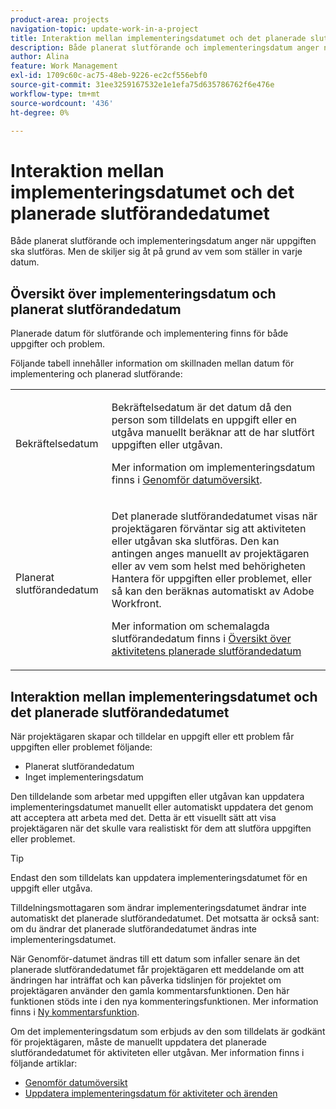 ```yaml
---
product-area: projects
navigation-topic: update-work-in-a-project
title: Interaktion mellan implementeringsdatumet och det planerade slutförandedatumet
description: Både planerat slutförande och implementeringsdatum anger när uppgiften ska slutföras. Men de skiljer sig åt på grund av vem som ställer in varje datum.
author: Alina
feature: Work Management
exl-id: 1709c60c-ac75-48eb-9226-ec2cf556ebf0
source-git-commit: 31ee3259167532e1e1efa75d635786762f6e476e
workflow-type: tm+mt
source-wordcount: '436'
ht-degree: 0%

---
```


# Interaktion mellan implementeringsdatumet och det planerade slutförandedatumet

<!--
this article has mostly information that is repeated from the articles linked from here. I left it in here for searchability's sake.
-->

Både planerat slutförande och implementeringsdatum anger när uppgiften ska slutföras. Men de skiljer sig åt på grund av vem som ställer in varje datum.

## Översikt över implementeringsdatum och planerat slutförandedatum

Planerade datum för slutförande och implementering finns för både uppgifter och problem.

Följande tabell innehåller information om skillnaden mellan datum för implementering och planerad slutförande:

<table style="table-layout:auto"> 
 <col> 
 <col> 
 <tbody> 
  <tr> 
   <td role="rowheader">Bekräftelsedatum</td> 
   <td> <p>Bekräftelsedatum är det datum då den person som tilldelats en uppgift eller en utgåva manuellt beräknar att de har slutfört uppgiften eller utgåvan.</p> <p>Mer information om implementeringsdatum finns i <a href="../../../manage-work/projects/updating-work-in-a-project/overview-of-commit-dates.md" class="MCXref xref">Genomför datumöversikt</a>.</p> </td> 
  </tr> 
  <tr> 
   <td role="rowheader">Planerat slutförandedatum</td> 
   <td> <p>Det planerade slutförandedatumet visas när projektägaren förväntar sig att aktiviteten eller utgåvan ska slutföras. Den kan antingen anges manuellt av projektägaren eller av vem som helst med behörigheten Hantera för uppgiften eller problemet, eller så kan den beräknas automatiskt av Adobe Workfront.</p> <p>Mer information om schemalagda slutförandedatum finns i <a href="../../../manage-work/tasks/task-information/task-planned-completion-date.md" class="MCXref xref">Översikt över aktivitetens planerade slutförandedatum</a></p> </td> 
  </tr> 
 </tbody> 
</table>

## Interaktion mellan implementeringsdatumet och det planerade slutförandedatumet

När projektägaren skapar och tilldelar en uppgift eller ett problem får uppgiften eller problemet följande:

* Planerat slutförandedatum
* Inget implementeringsdatum

Den tilldelande som arbetar med uppgiften eller utgåvan kan uppdatera implementeringsdatumet manuellt eller automatiskt uppdatera det genom att acceptera att arbeta med det. Detta är ett visuellt sätt att visa projektägaren när det skulle vara realistiskt för dem att slutföra uppgiften eller problemet.

>[!TIP]
>
>Endast den som tilldelats kan uppdatera implementeringsdatumet för en uppgift eller utgåva.

Tilldelningsmottagaren som ändrar implementeringsdatumet ändrar inte automatiskt det planerade slutförandedatumet. Det motsatta är också sant: om du ändrar det planerade slutförandedatumet ändras inte implementeringsdatumet.

När Genomför-datumet ändras till ett datum som infaller senare än det planerade slutförandedatumet får projektägaren ett meddelande om att ändringen har inträffat och kan påverka tidslinjen för projektet om projektägaren använder den gamla kommentarsfunktionen. Den här funktionen stöds inte i den nya kommenteringsfunktionen. Mer information finns i [Ny kommentarsfunktion](/help/quicksilver/product-announcements/betas/new-commenting-experience-beta/unified-commenting-experience.md).

Om det implementeringsdatum som erbjuds av den som tilldelats är godkänt för projektägaren, måste de manuellt uppdatera det planerade slutförandedatumet för aktiviteten eller utgåvan. Mer information finns i följande artiklar:

* [Genomför datumöversikt](../../../manage-work/projects/updating-work-in-a-project/overview-of-commit-dates.md)
* [Uppdatera implementeringsdatum för aktiviteter och ärenden](../../../manage-work/projects/updating-work-in-a-project/update-commit-date-on-tasks-and-issues.md)
